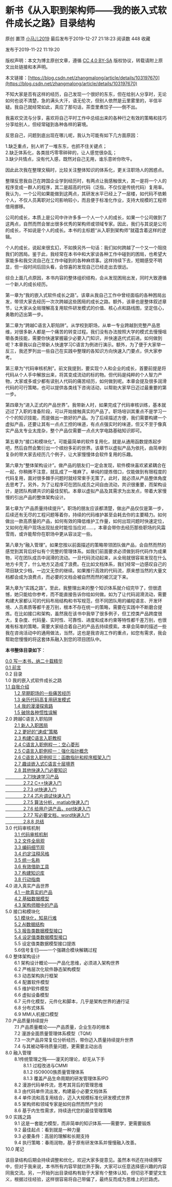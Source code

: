 新书《从入职到架构师——我的嵌入式软件成长之路》目录结构
============================

原创 置顶 [小马儿2019](https://me.csdn.net/zhangmalong) 最后发布于2019-12-27 21:18:23 阅读数 448 收藏

发布于2019-11-22 11:19:20

[](http://creativecommons.org/licenses/by-sa/4.0/)版权声明：本文为博主原创文章，遵循 [CC 4.0 BY-SA](http://creativecommons.org/licenses/by-sa/4.0/) 版权协议，转载请附上原文出处链接和本声明。

本文链接：[https://blog.csdn.net/zhangmalong/article/details/103197670](https://blog.csdn.net/zhangmalong/article/details/103197670)

不知大家是否有这样的经历，自己发现一个很好的东东，但在给别人分享时，无论如何也说不清楚，急的满头大汗，语无伦次，但别人依然是云里雾里的，半信半疑。我自己就经常如此，真应了那句话，茶壶里煮饺子——倒不出。

我喜欢交流与分享，喜欢将自己平时工作中总结出来的各种行之有效的策略和技巧分享给别人，但经常碰到各种各样的窘境。

反思自己，问题到底出现在哪儿呢，我认为可能有如下几方面原因：

1.缺乏重点，别人听了一堆东东，也抓不住关键点；<br>
2.缺乏体系化，各类技巧零零碎碎的，让人感觉很杂乱；<br>
3.缺少共情点，没有代入感，既然对自己无用，谁乐意听你吹牛。<br>

因此此次我在整理文稿时，比较关注整体知识的体系化，更关注职场人的困惑点。

整理反思我自己在跨国企业学到经历时，有两点让我感触很大，其一是将一个人的程序变成一群人的程序，其二是超高的代码（泛指，不仅仅是传统代码）复用率。我认为，一个公司如果能做到这两点，其研发水平已经上了一层楼，如代码不依赖个人，不仅人员离职对公司影响较小，而且便于标准化作业，支持大规模的工程师借用挪移。

公司的成长，本质上是公司中许许多多一个人一个人的成长，如果一个公司做到了这两点，自然而然会冒出很多优秀的架构师或领域专家。因此，我们与其说是公司的成长，不如说是个人的成长。本书的主标题“从入职到架构师”就蕴含着这样的逻辑。

个人的成长，说起来很玄幻，不如换另外一句话：我们如何跨越了一个又一个阻挠我们的困局。鉴于此，我经常在本书中和大家谈各种工作中碰到的困局，也希望大家能多和我交流自己在工作中碰到的各种麻烦事。这样持续下去，短期感受不明显，但一段时间后回头看，会惊喜的发现自己已经走出去很远。

综合上面几点原因，本书内容的整体组织结构，会从发现困局出发，同时大致遵循一个新人的成长经历。

第一章为“我的嵌入式软件成长之路”。该章从我自己工作中曾经面临的各种困局出发，带领大家去经历一次次跨越这些困局的成长之路。额外，该章也是整体叙述章节，让大家从全局理解高复用软件研发模式的价值、核心点和路线图，坚定信心，勇敢的迈出第一步。

第二章为“跨越C语言入职陷阱”。从学校到职场，从单一专业跨越到完整产品思维，对很多新人都是一个痛苦的转变过程。我们没有办法按照大学的模式去慢慢咀嚼各类技能，需要你快速掌握最少必要入门知识，并快速迭代式前进。如何做到呢？本章我以自己带新人快速学习C语言为例进行演示。额外，为了便于大家举一反三，我还罗列出一些自己在实践中整理的各知识方向快速入门要点，供大家参考。

第三章为“代码审核机制”。前文我提到，要实现个人和企业的成长，首要前提是将代码从个人手中解放出来，将其变成流动的标的物。但代码是纯粹的个人智力产物，大家或多或少都有读别人代码的痛苦经历，如何做到呢。本章会提及很多润滑代码的可行策略，也可以提供各类线下咨询活动，以帮助大家早日迈过最重要的第一步。

第四章为“进入正式的产品世界”。我带新人时，如果完成了代码审核训练，基本就迈过了入职的准备阶段，可以开始接触真实的产品了。职场培训其重点不是学习一个个的知识技能，而是做出一款好的产品。为了后续描述方便，我们需要构建一个虚拟产品，还要让其有一点点工控的味道，有点点强实时的味道，但又不至于像真实产品太专业太庞杂，整个产品仅需要一点点大学电路基础知识即可。

第五章为“接口和模块化”。可能最简单的软件复用化，就是从通用函数提炼起步吧，然后自然会繁衍出一个缤纷多彩的世界。该章节以虚拟产品为依托，由简单到复杂的带大家去经历几个例子，让大家慢慢体会软件复用的乐趣。

第六章为“整体架构设计”。做产品的朋友们一定会发现，软件模块喜欢紧紧耦合在一起，你稍微不注意，就乱成了一堆麻了。单纯的提炼借口，仅能做到有限程度的代码复用，面对很多棘手问题时就经常束手无策了。此时，就必须从产品整体角度去思考了。另外，为了让程序可在团队成员之间自由流动，共识很重要，而架构设计，是团队构建共识的最佳契机。本章以虚拟产品及其需求为出发点，带着大家慢慢的引出产品的整体架构设计。

第七章为“产品质量持续提升”。职场的朋友应该都清楚，做出产品仅仅是第一步，后续还有无尽的工程问题等着你，持续的代码维护甚至会耗去你的主要精力。如何做出一款高质量的产品，如何有效的降低维护工作量，如何出现问题时快速定位，又如何在用户现场出现扯皮时能恰当应对……，本章会带你去经历那些职场的风霜雪雨，或许能帮你在职场中更从容淡定一些。

第八章为“融入管理”。如果您按以前面描述的策略带领团队做产品，会自然而然的感觉到其背后好似有个完整的管理体系。如我们前面要求必须做到将代码作为成果物，可在团队成员中润滑的流动。一旦代码流动起来，从全局就很容易发现在什么地方卡壳了，什么地方又造成了浪费。在比如文档体系，我们经常一边感叹自己的项目缺文少档，一边又无奈的继续。如果推行高效的代码流，原来想当然的大量文档都会成为浪费点，而必要的文档会被自然而然的被沉淀下来。

第九章为“实践之路”。至此，我整理出来的整个知识体系就介绍完毕了，但很遗憾，她只能给你参考，而不能直接告诉你给如何做。如为了让代码润滑流动，需要构建大家都认可的代码布局结构和书写规范，但不同团队用的编程语言、开发环境、人员素质等都千差万别，根本不存在统一的策略，需要在实践中不断磨合提炼。在比如接口和架构，虽然我在该书中我举了很多例子，但工控类产品跨度很大，复杂度、代码量、实时性、可靠性、进度和成本约束等特性都千差万别，也很难有标准的策略，需要大家结合着自己的产品去持续摸索。本章会简单的描述一些我在咨询活动中的通用做法，当然，这也是我咨询工作的重点，如您有需求，我会帮助您慢慢的将这套体系融入到您的项目团队中。

**本书整体目录如下**：<br>

[0.0 写一本书，纳二十载精华](https://blog.csdn.net/zhangmalong/article/details/103065005)<br>
[0.1 前言](https://blog.csdn.net/zhangmalong/article/details/103147445)<br>
0.2 目录<br>
1.0 我的嵌入式软件成长之路<br>
[1.1 自我介绍](https://blog.csdn.net/zhangmalong/article/details/103270623)<br>
　　[1.2 早期职场的一些痛苦经历](https://blog.csdn.net/zhangmalong/article/details/103307984)<br>
　　[1.3 亲历代码高复用研发模式](https://blog.csdn.net/zhangmalong/article/details/103417351)<br>
　　[1.4 我的漫漫探索路](https://blog.csdn.net/zhangmalong/article/details/103523930)<br>
　　[1.5 破除各种惯性误解](https://blog.csdn.net/zhangmalong/article/details/103626982)<br>
2.0 跨越C语言入职陷阱<br>
　　[2.1 新人入职困局](https://blog.csdn.net/zhangmalong/article/details/103729568)<br>
　　[2.2 更好的“速成”策略](https://blog.csdn.net/zhangmalong/article/details/103729650)<br>
　　[2.3 构建C语言入职教程](https://blog.csdn.net/zhangmalong/article/details/103814489)<br>
　　[2.4 C语言入职例程一：空心菱形](https://blog.csdn.net/zhangmalong/article/details/103933188)<br>
　　[2.5 C语言入职例程一：强化指针概念](https://blog.csdn.net/zhangmalong/article/details/104019400)<br>
　　[2.6 C语言入职例程三：函数指针和程序框架入门](https://blog.csdn.net/zhangmalong/article/details/104122879)<br>
　　[2.7 趣谈嵌入式C语言十层境界](https://blog.csdn.net/zhangmalong/article/details/104208128)<br>
　　[2.8 其他快速入门必要知识<br>
　　　　2.7.1快速学习产品<br>
　　　　2.7.2 C++快速入门<br>
　　　　2.7.3 qt快速入门<br>
　　　　2.7.4 芯片调试快速入门<br>
　　　　2.7.5 算法分析，matlab快速入门<br>
　　　　2.7.6 给用户讲产品，ppt快速入门<br>
　　　　2.7.7 写必要文档，word快速入门<br>
　　　　2.8.8 总结](https://blog.csdn.net/zhangmalong/article/details/104208165)<br>
3.0 代码审核机制<br>
　　[3.1 代码审核机制](https://blog.csdn.net/zhangmalong/article/details/104308175)<br>
　　[3.2 文件全局观](https://blog.csdn.net/zhangmalong/article/details/104423898)<br>
　　[3.3 编码细节观](https://blog.csdn.net/zhangmalong/article/details/104424040)<br>
　　[3.4 约定注释风格](https://blog.csdn.net/zhangmalong/article/details/104552475)<br>
　　[3.5 统一名称](https://blog.csdn.net/zhangmalong/article/details/104552678)<br>
　　[3.6 有效借助工具](https://blog.csdn.net/zhangmalong/article/details/104689446)<br>
　　[3.7 构建知识库](https://blog.csdn.net/zhangmalong/article/details/104689613)<br>
　　[3.8 行动指南](https://blog.csdn.net/zhangmalong/article/details/104689785)<br>
4.0 进入真实产品世界<br>
　　[4.1 一款真实的产品](https://blog.csdn.net/zhangmalong/article/details/104834110)<br>
　　[4.2 基础数据模型](https://blog.csdn.net/zhangmalong/article/details/104988018)<br>
　　[4.3 架构师眼中的产品](https://blog.csdn.net/zhangmalong/article/details/105134465)<br>
5.0 接口和模块化<br>
　　[5.1 模块化，知易行难](https://blog.csdn.net/zhangmalong/article/details/105281958)<br>
　　[5.2 AI数据结构](https://blog.csdn.net/zhangmalong/article/details/105431091)<br>
　　[5.3 报告类数据模型接口](https://blog.csdn.net/zhangmalong/article/details/105578239)<br>
　　[5.4 设定值类数据模型接口](https://blog.csdn.net/zhangmalong/article/details/105678635)<br>
　　5.5 设定值类数据模型接口提炼<br>
　　5.6信号复归——一个强耦合模块解耦过程<br>
6.0 整体架构设计<br>
　　6.1 架构设计概论——产品化思维，必须进入架构世界<br>
　　6.2 严格层次化软件静态架构模型<br>
　　6.3 动态架构执行框架<br>
　　6.4 配置软件模型<br>
　　6.5 维护软件模型<br>
　　6.6 虚拟设备模型<br>
　　6.7 元件化模型，元件化和脚本，几乎是架构世界的通行证<br>
　　6.8 分布式体系<br>
　　6.9 MMI人机接口模型<br>
7.0 产品质量持续提升<br>
　　7.1 产品质量概论——产品质量，企业生存的根本<br>
　　7.2 漫游全面质量管理体系模型（TQM）<br>
　　7.3 一次产品异常复位分析经历，带你迈入质量持续提升世界<br>
　　7.4 与其被动等待质量问题，更需要主动出击<br>
8.0 融入管理<br>
　　8.1传统管理之殇——漫天的理论，却无从下手<br>
　　　　8.1.1 过程改进与CMMI<br>
　　　　8.1.2 ISO9000族质量管理体系<br>
　　　　8.1.3 覆盖产品生命周期的研发管理体系IPD<br>
　　8.2 漫游代码单件流，思考其背后的管理思维<br>
　　8.3 由代码单件流出发，构建最小必要文档体系<br>
　　8.4 单件流和高复用结合，迈入大规模标准化研发模式世界<br>
　　8.5 架构师和领域专家是如何自然而然产生的<br>
　　8.6 基于内生性需求，持续迭代您的最佳管理策略<br>
9.0 实践之路<br>
　　9.1 这是一套能力模型，而非简单的知识体系——需要学，更需要锻炼<br>
　　9.2 最佳起点：看到就是一种力量<br>
　　9.3 必要条件：高层的理解和长期支持<br>
　　9.4 执行策略：春雨润物，基于原有研发体系并慢慢融入改善。<br>
10.0 尾记<br>

该目录结构后期会持续调整和优化，欢迎大家多提意见。虽然本书还在持续撰写中，但对于我来说，本书所有内容早就烂熟于胸，大家可以任意选择感兴趣的内容同我交流。另，一开始列出目录结构有助于大家有个整体认知，但切忌不要望文生义，根据过往经验，这样很容易将自己带偏了，最终反而成为思维上的拦路虎。